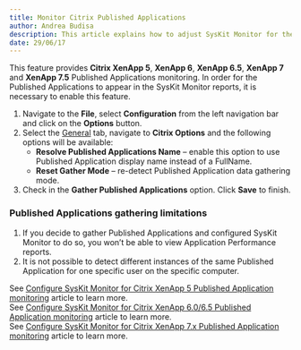 ```yaml
---
title: Monitor Citrix Published Applications
author: Andrea Budisa
description: This article explains how to adjust SysKit Monitor for the Citrix Published Applications monitoring.
date: 29/06/17
---
```

This feature provides __Citrix XenApp 5__, __XenApp 6__, __XenApp 6.5__, __XenApp 7__ and __XenApp 7.5__ Published Applications monitoring. In order for the Published Applications to appear in the SysKit Monitor reports, it is necessary to enable this feature.

1. Navigate to the __File__, select __Configuration__ from the left navigation bar and click on the __Options__ button.
2. Select the [General](#internal/get-to-know-syskit-monitor/backstage-screen/configuration/options) tab, navigate to __Citrix Options__ and the following options will be available:
   * __Resolve Published Applications Name__ – enable this option to use Published Application display name instead of a FullName.
   * __Reset Gather Mode__ – re-detect Published Application data gathering mode.
3. Check in the __Gather Published Applications__ option. Click __Save__ to finish.

### Published Applications gathering limitations

1. If you decide to gather Published Applications and configured SysKit Monitor to do so, you won’t be able to view Application Performance reports.
1. It is not possible to detect different instances of the same Published Application for one specific user on the specific computer.

See [Configure SysKit Monitor for Citrix XenApp 5 Published Application monitoring](#internal/how-to/citrix-xenapp/monitor-citrix-xenapp5-published-applications) article to learn more.  
See [Configure SysKit Monitor for Citrix XenApp 6.0/6.5 Published Application monitoring](#internal/how-to/citrix-xenapp/monitor-citrix-xenapp6-published-applications) article to learn more.  
See [Configure SysKit Monitor for Citrix XenApp 7.x Published Application monitoring](#internal/how-to/citrix-xenapp/monitor-citrix-xenapp7-published-applications) article to learn more.
